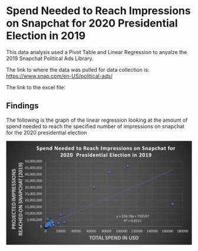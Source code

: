 # Spend Needed to Reach Impressions on Snapchat for 2020  Presidential Election in 2019


This data analysis used a Pivot Table and Linear Regression to anyalze the 2019 Snapchat Political Ads Library. 



The link to where the data was pulled for data collection is: https://www.snap.com/en-US/political-ads/

The link to the excel file: 

## Findings

The following is the graph of the linear regression looking at the amount of spend needed to reach the specified number of impressions on snapchat for the 2020 presidential election


![](sc_spend.png)
